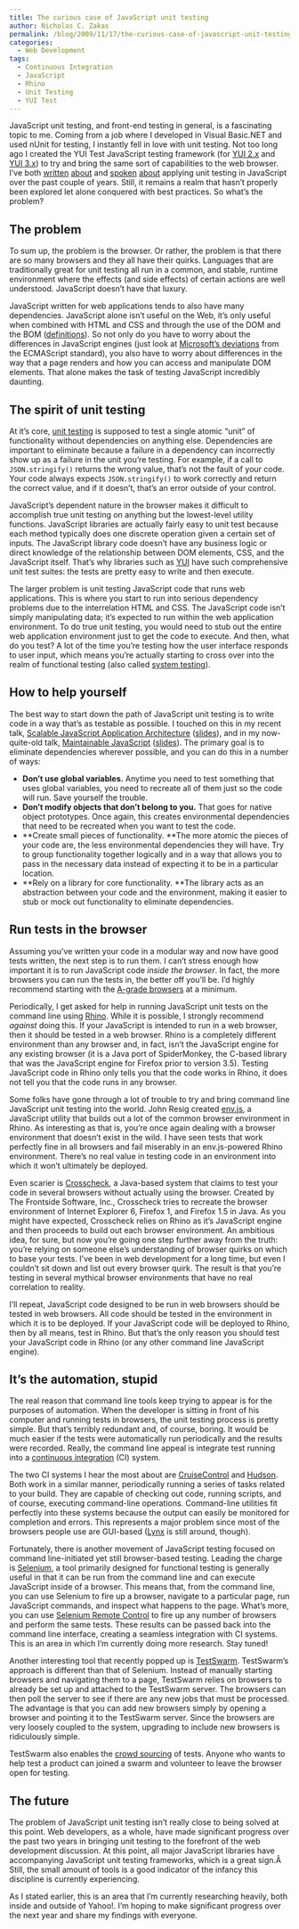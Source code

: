 ```yaml
---
title: The curious case of JavaScript unit testing
author: Nicholas C. Zakas
permalink: /blog/2009/11/17/the-curious-case-of-javascript-unit-testing/
categories:
  - Web Development
tags:
  - Continuous Integration
  - JavaScript
  - Rhino
  - Unit Testing
  - YUI Test
---
```

JavaScript unit testing, and front-end testing in general, is a fascinating topic to me. Coming from a job where I developed in Visual Basic.NET and used nUnit for testing, I instantly fell in love with unit testing. Not too long ago I created the YUI Test JavaScript testing framework (for [YUI 2.x][1] and [YUI 3.x][2]) to try and bring the same sort of capabilities to the web browser. I&#8217;ve both [written][3] [about][4] and [spoken][5] [about][6] applying unit testing in JavaScript over the past couple of years. Still, it remains a realm that hasn&#8217;t properly been explored let alone conquered with best practices. So what&#8217;s the problem?

## The problem

To sum up, the problem is the browser. Or rather, the problem is that there are so many browsers and they all have their quirks. Languages that are traditionally great for unit testing all run in a common, and stable, runtime environment where the effects (and side effects) of certain actions are well understood. JavaScript doesn&#8217;t have that luxury.

JavaScript written for web applications tends to also have many dependencies. JavaScript alone isn&#8217;t useful on the Web, it&#8217;s only useful when combined with HTML and CSS and through the use of the DOM and the BOM ([definitions][7]). So not only do you have to worry about the differences in JavaScript engines (just look at [Microsoft&#8217;s deviations][8] from the ECMAScript standard), you also have to worry about differences in the way that a page renders and how you can access and manipulate DOM elements. That alone makes the task of testing JavaScript incredibly daunting.

## The spirit of unit testing

At it&#8217;s core, [unit testing][9] is supposed to test a single atomic &#8220;unit&#8221; of functionality without dependencies on anything else. Dependencies are important to eliminate because a failure in a dependency can incorrectly show up as a failure in the unit you&#8217;re testing. For example, if a call to `JSON.stringify()` returns the wrong value, that&#8217;s not the fault of your code. Your code always expects `JSON.stringify()` to work correctly and return the correct value, and if it doesn&#8217;t, that&#8217;s an error outside of your control.

JavaScript&#8217;s dependent nature in the browser makes it difficult to accomplish true unit testing on anything but the lowest-level utility functions. JavaScript libraries are actually fairly easy to unit test because each method typically does one discrete operation given a certain set of inputs. The JavaScript library code doesn&#8217;t have any business logic or direct knowledge of the relationship between DOM elements, CSS, and the JavaScript itself. That&#8217;s why libraries such as [YUI][10] have such comprehensive unit test suites: the tests are pretty easy to write and then execute.

The larger problem is unit testing JavaScript code that runs web applications. This is where you start to run into serious dependency problems due to the interrelation HTML and CSS. The JavaScript code isn&#8217;t simply manipulating data; it&#8217;s expected to run within the web application environment. To do true unit testing, you would need to stub out the entire web application environment just to get the code to execute. And then, what do you test? A lot of the time you&#8217;re testing how the user interface responds to user input, which means you&#8217;re actually starting to cross over into the realm of functional testing (also called [system testing][11]).

## How to help yourself

The best way to start down the path of JavaScript unit testing is to write code in a way that&#8217;s as testable as possible. I touched on this in my recent talk, [Scalable JavaScript Application Architecture][12] ([slides][13]), and in my now-quite-old talk, [Maintainable JavaScript][14] ([slides][15]). The primary goal is to eliminate dependencies wherever possible, and you can do this in a number of ways:

  * **Don&#8217;t use global variables.** Anytime you need to test something that uses global variables, you need to recreate all of them just so the code will run. Save yourself the trouble.
  * **Don&#8217;t modify objects that don&#8217;t belong to you.** That goes for native object prototypes. Once again, this creates environmental dependencies that need to be recreated when you want to test the code.
  * **Create small pieces of functionality. **The more atomic the pieces of your code are, the less environmental dependencies they will have. Try to group functionality together logically and in a way that allows you to pass in the necessary data instead of expecting it to be in a particular location.
  * **Rely on a library for core functionality. **The library acts as an abstraction between your code and the environment, making it easier to stub or mock out functionality to eliminate dependencies.

## Run tests in the browser

Assuming you&#8217;ve written your code in a modular way and now have good tests written, the next step is to run them. I can&#8217;t stress enough how important it is to run JavaScript code *inside the browser*. In fact, the more browsers you can run the tests in, the better off you&#8217;ll be. I&#8217;d highly recommend starting with the [A-grade browsers][16] at a minimum.

Periodically, I get asked for help in running JavaScript unit tests on the command line using [Rhino][17]. While it is possible, I strongly recommend *against* doing this. If your JavaScript is intended to run in a web browser, then it should be tested in a web browser. Rhino is a completely different environment than any browser and, in fact, isn&#8217;t the JavaScript engine for any existing browser (it is a Java port of SpiderMonkey, the C-based library that was the JavaScript engine for Firefox prior to version 3.5). Testing JavaScript code in Rhino only tells you that the code works in Rhino, it does not tell you that the code runs in any browser.

Some folks have gone through a lot of trouble to try and bring command line JavaScript unit testing into the world. John Resig created [env.js][18], a JavaScript utility that builds out a lot of the common browser environment in Rhino. As interesting as that is, you&#8217;re once again dealing with a browser environment that doesn&#8217;t exist in the wild. I have seen tests that work perfectly fine in all browsers and fail miserably in an env.js-powered Rhino environment. There&#8217;s no real value in testing code in an environment into which it won&#8217;t ultimately be deployed.

Even scarier is [Crosscheck][19], a Java-based system that claims to test your code in several browsers without actually using the browser. Created by The Frontside Software, Inc., Crosscheck tries to recreate the browser environment of Internet Explorer 6, Firefox 1, and Firefox 1.5 in Java. As you might have expected, Crosscheck relies on Rhino as it&#8217;s JavaScript engine and then proceeds to build out each browser environment. An ambitious idea, for sure, but now you&#8217;re going one step further away from the truth: you&#8217;re relying on someone else&#8217;s understanding of browser quirks on which to base your tests. I&#8217;ve been in web development for a long time, but even I couldn&#8217;t sit down and list out every browser quirk. The result is that you&#8217;re testing in several mythical browser environments that have no real correlation to reality.

I&#8217;ll repeat, JavaScript code designed to be run in web browsers should be tested in web browsers. All code should be tested in the environment in which it is to be deployed. If your JavaScript code will be deployed to Rhino, then by all means, test in Rhino. But that&#8217;s the only reason you should test your JavaScript code in Rhino (or any other command line JavaScript engine).

## It&#8217;s the automation, stupid

The real reason that command line tools keep trying to appear is for the purposes of automation. When the developer is sitting in front of his computer and running tests in browsers, the unit testing process is pretty simple. But that&#8217;s terribly redundant and, of course, boring. It would be much easier if the tests were automatically run periodically and the results were recorded. Really, the command line appeal is integrate test running into a [continuous integration][20] (CI) system.

The two CI systems I hear the most about are [CruiseControl][21] and [Hudson][22]. Both work in a similar manner, periodically running a series of tasks related to your build. They are capable of checking out code, running scripts, and of course, executing command-line operations. Command-line utilities fit perfectly into these systems because the output can easily be monitored for completion and errors. This represents a major problem since most of the browsers people use are GUI-based ([Lynx][23] is still around, though).

Fortunately, there is another movement of JavaScript testing focused on command line-initiated yet still browser-based testing. Leading the charge is [Selenium][24], a tool primarily designed for functional testing is generally useful in that it can be run from the command line and can execute JavaScript inside of a browser. This means that, from the command line, you can use Selenium to fire up a browser, navigate to a particular page, run JavaScript commands, and inspect what happens to the page. What&#8217;s more, you can use [Selenium Remote Control][25] to fire up any number of browsers and perform the same tests. These results can be passed back into the command line interface, creating a seamless integration with CI systems. This is an area in which I&#8217;m currently doing more research. Stay tuned!

Another interesting tool that recently popped up is [TestSwarm][26]. TestSwarm&#8217;s approach is different than that of Selenium. Instead of manually starting browsers and navigating them to a page, TestSwarm relies on browsers to already be set up and attached to the TestSwarm server. The browsers can then poll the server to see if there are any new jobs that must be processed. The advantage is that you can add new browsers simply by opening a browser and pointing it to the TestSwarm server. Since the browsers are very loosely coupled to the system, upgrading to include new browsers is ridiculously simple.

TestSwarm also enables the [crowd sourcing][27] of tests. Anyone who wants to help test a product can joined a swarm and volunteer to leave the browser open for testing.

## The future

The problem of JavaScript unit testing isn&#8217;t really close to being solved at this point. Web developers, as a whole, have made significant progress over the past two years in bringing unit testing to the forefront of the web development discussion. At this point, all major JavaScript libraries have accompanying JavaScript unit testing frameworks, which is a great sign.Â  Still, the small amount of tools is a good indicator of the infancy this discipline is currently experiencing.

As I stated earlier, this is an area that I&#8217;m currently researching heavily, both inside and outside of Yahoo!. I&#8217;m hoping to make significant progress over the next year and share my findings with everyone.

 [1]: http://developer.yahoo.com/yui/yuitest/
 [2]: http://developer.yahoo.com/yui/3/test/
 [3]: http://yuiblog.com/blog/2008/12/01/yuitest-getting-started/
 [4]: http://yuiblog.com/blog/2009/01/05/effective-tests/
 [5]: http://video.yahoo.com/watch/3737228/10267335
 [6]: http://www.slideshare.net/nzakas/test-driven-development-with-yui-test-presentation
 [7]: {{site.url}}/blog/2009/09/29/web-definitions-dom-ajax-and-more/
 [8]: http://wiki.ecmascript.org/lib/exe/fetch.php?id=resources%3Aresources&cache=cache&media=resources:jscriptdeviationsfromes3.pdf
 [9]: http://en.wikipedia.org/wiki/Unit_testing
 [10]: http://developer.yahoo.com/yui
 [11]: http://en.wikipedia.org/wiki/System_testing
 [12]: http://developer.yahoo.com/yui/theater/video.php?v=zakas-architecture
 [13]: http://www.slideshare.net/nzakas/scalable-javascript-application-architecture
 [14]: http://video.yahoo.com/video/play?vid=568351
 [15]: http://www.slideshare.net/nzakas/maintainable-javascript-1071179
 [16]: http://developer.yahoo.com/yui/articles/gbs/
 [17]: http://www.mozilla.org/rhino/
 [18]: http://ejohn.org/blog/bringing-the-browser-to-the-server/
 [19]: http://www.thefrontside.net/crosscheck
 [20]: http://en.wikipedia.org/wiki/Continuous_integration
 [21]: http://cruisecontrol.sourceforge.net/
 [22]: https://hudson.dev.java.net/
 [23]: http://lynx.isc.org/
 [24]: http://seleniumhq.org/
 [25]: http://seleniumhq.org/projects/remote-control/
 [26]: http://testswarm.com/
 [27]: http://en.wikipedia.org/wiki/Crowdsourcing
